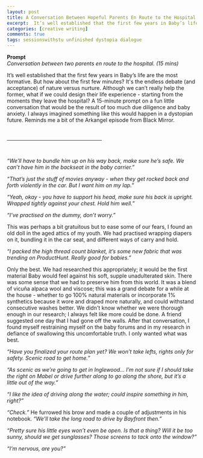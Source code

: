 ```yaml
---
layout: post
title: A Conversation Between Hopeful Parents En Route to the Hospital
excerpt:  It’s well established that the first few years in Baby’s life are the most formative. But how about the first few minutes? It's the endless debate (and acceptance) of nature versus nurture. Although we can’t really help the former, what if we could design their life experience - starting from the moments they leave the hospital? A 15-minute prompt on a fun little conversation that would be the result of too much due diligence and baby anxiety. I always imagined something like this would happen in a dystopian future. Reminds me a bit of the Arkangel episode from Black Mirror.
categories: [creative writing]
comments: true
tags: sessionswithstu unfinished dystopia dialogue
---
```

<b>Prompt</b><br>
<em>Conversation between two parents en route to the hospital. (15 mins)</em>

It’s well established that the first few years in Baby’s life are the most formative. But how about the first few minutes? It's the endless debate (and acceptance) of nature versus nurture. Although we can’t really help the former, what if we could design their life experience - starting from the moments they leave the hospital? A 15-minute prompt on a fun little conversation that would be the result of too much due diligence and baby anxiety. I always imagined something like this would happen in a dystopian future. Reminds me a bit of the Arkangel episode from Black Mirror.

<br>
<hr align = "left" width="50%">
<br>

<em>“We’ll have to bundle him up on his way back, make sure he’s safe. We can’t have him in the backseat in the baby carrier.” </em>

<em>“That’s just the stuff of movies anyway - when they get rocked back and forth violently in the car. But I want him on my lap.” </em>

<em>“Yeah, okay - you have to support his head, make sure his back is upright. Wrapped tightly against your chest. Hold him well.” </em>

<em>“I’ve practised on the dummy, don’t worry.” </em>

This was perhaps a bit gratuitous but to ease some of our fears, I found an old doll in the aged attics of my youth. We had practised wrapping diapers on it, bundling it in the car seat, and different ways of carry and hold.

<em>“I packed the high thread count blanket, it’s some new fabric that was trending on ProductHunt. Really good for babies.” </em>

Only the best. We had researched this appropriately; it would be the first material Baby would feel against his soft, supple unadulterated skin. There was some sense that we had to preserve him from this world. It was a blend of vicuña alpaca wool and viscose; this was a grand debate for a while at the house - whether to go 100% natural materials or incorporate 1% synthetics because it wore and draped more naturally, and could withstand consecutive washes better. We didn't know whether we were thorough enough in our research; I always felt like more could be done. A friend suggested one day that I had gone off the walls. After that conversation, I found myself restraining myself on the baby forums and in my research in defiance of swallowing this uncomfortable truth. I only wanted what was best.

<em>“Have you finalized your route plan yet? We won’t take lefts, rights only for safety. Scenic road to get home.”</em>

<em>“As scenic as we’re going to get in Inglewood… I’m not sure if I should take the right on Mabel or drive further along to go along the shore, but it’s a little out of the way.”</em>

<em>“I like the idea of driving along the water; could inspire something in him, right?” </em>

<em> “Check.” </em> He furrowed his brow and made a couple of adjustments in his notebook. <em> “We’ll take the long road to drive by Bayfront then.” </em>

<em>“Pretty sure his little eyes won’t even be open. Is that a thing? Will it be too sunny, should we get sunglasses? Those screens to tack onto the window?”</em>

<em>“I’m nervous, are you?”</em>
